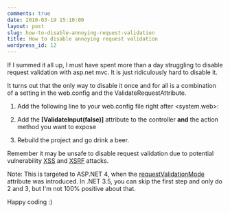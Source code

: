 ```yaml
---
comments: true
date: 2010-03-19 15:10:00
layout: post
slug: how-to-disable-annoying-request-validation
title: How to disable annoying request validation
wordpress_id: 12
---
```


If I summed it all up, I must have spent more than a day struggling to disable request validation with asp.net mvc. It is just ridiculously hard to disable it.

It turns out that the only way to disable it once and for all is a combination of a setting in the web.config and the ValidateRequestAttribute.

			
  1. Add the following line to your web.config file right after <system.web>: **<httpRuntime requestValidationMode="2.0" />**
		
  2. Add the **[ValidateInput(false)]** attribute to the controller **and** the action method you want to expose
		
  3. Rebuild the project and go drink a beer.

Remember it may be unsafe to disable request validation due to potential vulnerability [XSS](http://en.wikipedia.org/wiki/Cross-site_scripting) and [XSRF](http://en.wikipedia.org/wiki/Cross-site_request_forgery) attacks.

Note: This is targeted to ASP.NET 4, when the [requestValidationMode](http://www.asp.net/(S(ywiyuluxr3qb2dfva1z5lgeg))/learn/whitepapers/aspnet4/breaking-changes/#_TOC7) attribute was introduced. In .NET 3.5, you can skip the first step and only do 2 and 3, but I'm not 100% positive about that.

Happy coding :)
